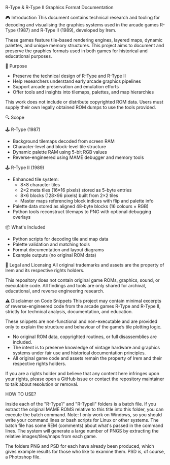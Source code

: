 R-Type & R-Type II Graphics Format Documentation

🎮 Introduction
This document contains technical research and tooling for decoding and visualising the graphics systems used in the arcade games R-Type (1987) and R-Type II (1989), developed by Irem.

These games feature tile-based rendering engines, layered maps, dynamic palettes, and unique memory structures. This project aims to document and preserve the graphics formats used in both games for historical and educational purposes.

🎯 Purpose
- Preserve the technical design of R-Type and R-Type II
- Help researchers understand early arcade graphics pipelines
- Support arcade preservation and emulation efforts
- Offer tools and insights into tilemaps, palettes, and map hierarchies

This work does not include or distribute copyrighted ROM data. Users must supply their own legally obtained ROM dumps to use the tools provided.

🔍 Scope

🕹️ R-Type (1987)
- Background tilemaps decoded from screen RAM
- Character-level and block-level tile structure
- Dynamic palette RAM using 5-bit RGB values
- Reverse-engineered using MAME debugger and memory tools
  
🕹️ R-Type II (1989)
- Enhanced tile system:
  - 8×8 character tiles
  - 2×2 meta tiles (16×16 pixels) stored as 5-byte entries
  - 8×6 blocks (128×96 pixels) built from 2×2 tiles
  - Master maps referencing block indices with flip and palette info
- Palette data stored as aligned 48-byte blocks (16 colours × RGB)
- Python tools reconstruct tilemaps to PNG with optional debugging overlays
  
📦 What's Included
- Python scripts for decoding tile and map data
- Palette validation and matching tools
- Format documentation and layout diagrams
- Example outputs (no original ROM data)

📛 Legal and Licensing
All original trademarks and assets are the property of Irem and its respective rights holders.

This repository does not contain original game ROMs, graphics, sound, or executable code. All findings and tools are only shared for archival, educational, and reverse engineering research.

⚠️ Disclaimer on Code Snippets
This project may contain minimal excerpts of reverse-engineered code from the arcade games R-Type and R-Type II, strictly for technical analysis, documentation, and education.

These snippets are non-functional and non-executable and are provided only to explain the structure and behaviour of the game’s tile plotting logic.
- No original ROM data, copyrighted routines, or full disassemblies are included.
- The intent is to preserve knowledge of vintage hardware and graphics systems under fair use and historical documentation principles.
- All original game code and assets remain the property of Irem and their respective rights holders.

If you are a rights holder and believe that any content here infringes upon your rights, please open a GitHub issue or contact the repository maintainer to talk about resolution or removal.


HOW TO USE?

Inside each of the "R-Type1" and "R-TypeII" folders is a batch file. If you extract the original MAME ROMS relative to this title into this folder, you can execute the batch command.
Note: I only work on Windows, so you should write your command lines or bash scripts for Linux or other systems. The batch file has some REM (comments) about what's passed in the command lines.
The system will generate a large number of PNGS by extracting the relative images/tiles/maps from each game.

The folders PNG and PSD for each have already been produced, which gives example results for those who like to examine them.
PSD is, of course, a Photoshop file. 

